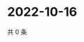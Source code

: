 # 2022-10-16

共 0 条

<!-- BEGIN WEIBO -->
<!-- 最后更新时间 Sun Oct 16 2022 23:19:05 GMT+0800 (China Standard Time) -->

<!-- END WEIBO -->
